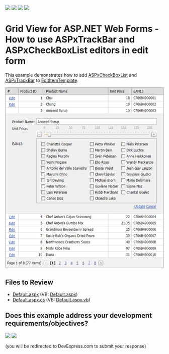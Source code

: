 <!-- default badges list -->
![](https://img.shields.io/endpoint?url=https://codecentral.devexpress.com/api/v1/VersionRange/128543525/15.1.3%2B)
[![](https://img.shields.io/badge/Open_in_DevExpress_Support_Center-FF7200?style=flat-square&logo=DevExpress&logoColor=white)](https://supportcenter.devexpress.com/ticket/details/E3804)
[![](https://img.shields.io/badge/📖_How_to_use_DevExpress_Examples-e9f6fc?style=flat-square)](https://docs.devexpress.com/GeneralInformation/403183)
[![](https://img.shields.io/badge/💬_Leave_Feedback-feecdd?style=flat-square)](#does-this-example-address-your-development-requirementsobjectives)
<!-- default badges end -->

# Grid View for ASP.NET Web Forms - How to use ASPxTrackBar and ASPxCheckBoxList editors in edit form

This example demonstrates how to add [ASPxCheckBoxList](https://docs.devexpress.com/AspNet/DevExpress.Web.ASPxCheckBoxList) and [ASPxTrackBar](https://docs.devexpress.com/AspNet/DevExpress.Web.ASPxCheckBoxList) to [EditItemTemplate](https://docs.devexpress.com/AspNet/DevExpress.Web.GridViewDataColumn.EditItemTemplate).

![](grid-edit-form-with-trackbar.png)

## Files to Review

* [Default.aspx](./CS/WebSite/Default.aspx) (VB: [Default.aspx](./VB/WebSite/Default.aspx))
* [Default.aspx.cs](./CS/WebSite/Default.aspx.cs) (VB: [Default.aspx.vb](./VB/WebSite/Default.aspx.vb))
<!-- feedback -->
## Does this example address your development requirements/objectives?

[<img src="https://www.devexpress.com/support/examples/i/yes-button.svg"/>](https://www.devexpress.com/support/examples/survey.xml?utm_source=github&utm_campaign=asp-net-web-forms-grid-trackbar-and-checkboxlist-in-edititemtemplate&~~~was_helpful=yes) [<img src="https://www.devexpress.com/support/examples/i/no-button.svg"/>](https://www.devexpress.com/support/examples/survey.xml?utm_source=github&utm_campaign=asp-net-web-forms-grid-trackbar-and-checkboxlist-in-edititemtemplate&~~~was_helpful=no)

(you will be redirected to DevExpress.com to submit your response)
<!-- feedback end -->
